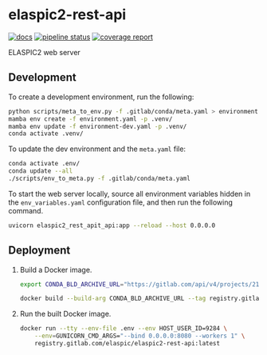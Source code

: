 # elaspic2-rest-api

[![docs](https://img.shields.io/badge/docs-v0.1.11-blue.svg)](https://ostrokach.gitlab.io/elaspic2-rest-api/v0.1.11/)
[![pipeline status](https://gitlab.com/elaspic/elaspic2-rest-api/badges/v0.1.11/pipeline.svg)](https://gitlab.com/elaspic/elaspic2-rest-api/commits/v0.1.11/)
[![coverage report](https://gitlab.com/elaspic/elaspic2-rest-api/badges/v0.1.11/coverage.svg)](https://elaspic.gitlab.io/elaspic2-rest-api/v0.1.11/htmlcov/)

ELASPIC2 web server

## Development

To create a development environment, run the following:

```bash
python scripts/meta_to_env.py -f .gitlab/conda/meta.yaml > environment.yaml
mamba env create -f environment.yaml -p .venv/
mamba env update -f environment-dev.yaml -p .venv/
conda activate .venv/
```

To update the dev environment and the `meta.yaml` file:

```bash
conda activate .env/
conda update --all
./scripts/env_to_meta.py -f .gitlab/conda/meta.yaml
```

To start the web server locally, source all environment variables hidden in the
`env_variables.yaml` configuration file, and then run the following command.

```bash
uvicorn elaspic2_rest_apit_api:app --reload --host 0.0.0.0
```

## Deployment

1. Build a Docker image.

    ```bash
    export CONDA_BLD_ARCHIVE_URL="https://gitlab.com/api/v4/projects/21459617/jobs/artifacts/master/download?job=build"

    docker build --build-arg CONDA_BLD_ARCHIVE_URL --tag registry.gitlab.com/elaspic/elaspic2-rest-api:latest .gitlab/docker/
    ```

1. Run the built Docker image.

    ```bash
    docker run --tty --env-file .env --env HOST_USER_ID=9284 \
        --env=GUNICORN_CMD_ARGS="--bind 0.0.0.0:8080 --workers 1" \
        registry.gitlab.com/elaspic/elaspic2-rest-api:latest
    ```
